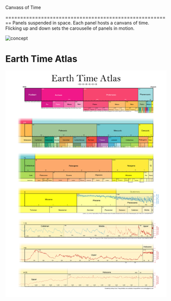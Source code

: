 Canvass of Time


========================================================
Panels suspended in space. Each panel hosts a canvans of time. Flicking up and down sets the carouselle of panels in motion. 

![concept](figures/level_1.png)



Earth Time Atlas
========================================================

![concept](figures/Earth_Time_Atlas.png)
